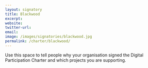 ```yaml
---
layout: signatory
title: Blackwood
excerpt: 
website: 
twitter-url:
email: 
image: /images/signatories/blackwood.jpg
permalink: /charter/blackwood/
---
```


Use this space to tell people why your organisation signed the Digital Participation Charter and which projects you are supporting.
